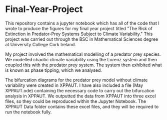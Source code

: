 # Final-Year-Project

This repository contains a jupyter notebook which has all of the code that I wrote to produce the figures for my final year project titled "The Risk of Extinction
in Predator-Prey Systems Subject to Climate Variability." This project was carried out through the BSC in Mathematical Sciences degree at University College Cork
Ireland. 

My project involved the mathematical modelling of a predator prey species. We modelled chaotic climate variability using the Lorenz system and then 
coupled this with the predator prey system. The system then exhibited what is known as phase tipping, which we analysed.

The bifurcation diagrams for the predator prey model without climate variability were created in XPPAUT.
I have also included a file (May XPPAUT.ode) containing the necessary code to carry out the bifurcation analysis in XPPAUT.
We outputted the data from XPPAUT into three excel files, so they could be reproduced within the Jupyter Notebook.
The XPPAUT Data folder contains these excel files, and they will be required to run the notebook fully. 
